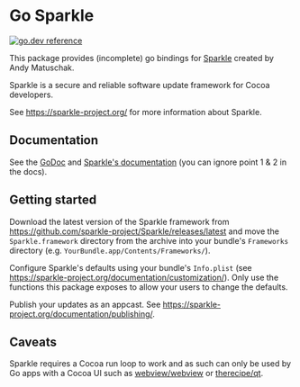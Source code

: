 # Go Sparkle

[![go.dev reference](https://img.shields.io/badge/go.dev-reference-007d9c?logo=go&logoColor=white&style=flat-square)](https://pkg.go.dev/github.com/abemedia/go-sparkle?tab=doc)

This package provides (incomplete) go bindings for
[Sparkle](https://github.com/sparkle-project/Sparkle) created by Andy Matuschak.

Sparkle is a secure and reliable software update framework for Cocoa developers.

See <https://sparkle-project.org/> for more information about Sparkle.

## Documentation

See the [GoDoc](https://pkg.go.dev/github.com/abemedia/go-sparkle?tab=doc) and
[Sparkle's documentation](https://sparkle-project.org/documentation/#3-segue-for-security-concerns)
(you can ignore point 1 & 2 in the docs).

## Getting started

Download the latest version of the Sparkle framework from
<https://github.com/sparkle-project/Sparkle/releases/latest> and move the
`Sparkle.framework` directory from the archive into your bundle's `Frameworks`
directory (e.g. `YourBundle.app/Contents/Frameworks/`).

Configure Sparkle's defaults using your bundle's `Info.plist` (see
<https://sparkle-project.org/documentation/customization/>).
Only use the functions this package exposes to allow your users to change the defaults.

Publish your updates as an appcast. See <https://sparkle-project.org/documentation/publishing/>.

## Caveats

Sparkle requires a Cocoa run loop to work and as such can only be used by Go apps
with a Cocoa UI such as [webview/webview](https://github.com/webview/webview) or
[therecipe/qt](https://github.com/therecipe/qt).
